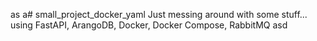 as a# small_project_docker_yaml
Just messing around with some stuff... using FastAPI, ArangoDB, Docker, Docker Compose, RabbitMQ
 asd
